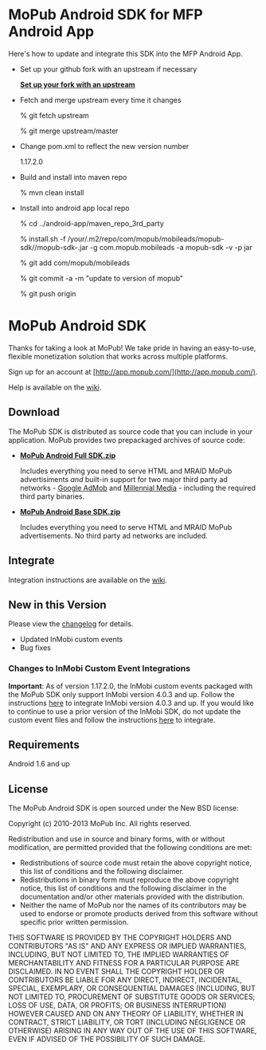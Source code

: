 # MoPub Android SDK for MFP Android App

Here's how to update and integrate this SDK into the MFP Android App.

- Set up your github fork with an upstream if necessary

  **[Set up your fork with an upstream](https://help.github.com/articles/syncing-a-fork)**

- Fetch and merge upstream every time it changes

	% git fetch upstream

	% git merge upstream/master

- Change pom.xml to reflect the new version number

	<properties>
		<mopub.sdk.version>1.17.2.0</mopub.sdk.version>
	</properties>

- Build and install into maven repo

	% mvn clean install

- Install into android app local repo

	% cd ../android-app/maven_repo_3rd_party

	% install.sh -f /your/.m2/repo/com/mopub/mobileads/mopub-sdk/<version>/mopub-sdk-<version>.jar -g com.mopub.mobileads -a mopub-sdk -v <version> -p jar

	% git add com/mopub/mobileads

	% git commit -a -m "update to version <version> of mopub"

	% git push origin <branchname>


# MoPub Android SDK

Thanks for taking a look at MoPub! We take pride in having an easy-to-use, flexible monetization solution that works across multiple platforms.

Sign up for an account at [http://app.mopub.com/](http://app.mopub.com/).

Help is available on the [wiki](https://github.com/mopub/mopub-android-sdk/wiki/Getting-Started).

## Download

The MoPub SDK is distributed as source code that you can include in your application.  MoPub provides two prepackaged archives of source code:

- **[MoPub Android Full SDK.zip](http://bit.ly/YUdU9v)**

  Includes everything you need to serve HTML and MRAID MoPub advertisiments *and* built-in support for two major third party ad networks - [Google AdMob](http://www.google.com/ads/admob/) and [Millennial Media](http://www.millennialmedia.com/) - including the required third party binaries.

- **[MoPub Android Base SDK.zip](http://bit.ly/YUdWhH)**

  Includes everything you need to serve HTML and MRAID MoPub advertisements.  No third party ad networks are included.

## Integrate

Integration instructions are available on the [wiki](https://github.com/mopub/mopub-android-sdk/wiki/Getting-Started).


## New in this Version

Please view the [changelog](https://github.com/mopub/mopub-android-sdk/blob/master/CHANGELOG.md) for details.

  - Updated InMobi custom events
  - Bug fixes

### Changes to InMobi Custom Event Integrations
**Important**: As of version 1.17.2.0, the InMobi custom events packaged with the MoPub SDK only support InMobi version 4.0.3 and up. Follow the instructions [here](https://www.inmobi.com/support/integration/23817448/22051163/android-sdk-integration-guide/) to integrate InMobi version 4.0.3 and up. If you would like to continue to use a prior version of the InMobi SDK, do not update the custom event files and follow the instructions [here](https://www.inmobi.com/support/art/23806682/22095493/mopub-adaptor-android-sdk-integration-guide/) to integrate.

## Requirements

Android 1.6 and up

## License

The MoPub Android SDK is open sourced under the New BSD license:

Copyright (c) 2010-2013 MoPub Inc.
All rights reserved.

Redistribution and use in source and binary forms, with or without modification, are permitted provided that the following conditions are met:

* Redistributions of source code must retain the above copyright notice, this list of conditions and the following disclaimer.
* Redistributions in binary form must reproduce the above copyright notice, this list of conditions and the following disclaimer in the documentation and/or other materials provided with the distribution.
* Neither the name of MoPub nor the names of its contributors may be used to endorse or promote products derived from this software without specific prior written permission.

THIS SOFTWARE IS PROVIDED BY THE COPYRIGHT HOLDERS AND CONTRIBUTORS "AS IS" AND ANY EXPRESS OR IMPLIED WARRANTIES, INCLUDING, BUT NOT LIMITED TO, THE IMPLIED WARRANTIES OF MERCHANTABILITY AND FITNESS FOR A PARTICULAR PURPOSE ARE DISCLAIMED. IN NO EVENT SHALL THE COPYRIGHT HOLDER OR CONTRIBUTORS BE LIABLE FOR ANY DIRECT, INDIRECT, INCIDENTAL, SPECIAL, EXEMPLARY, OR CONSEQUENTIAL DAMAGES (INCLUDING, BUT NOT LIMITED TO, PROCUREMENT OF SUBSTITUTE GOODS OR SERVICES; LOSS OF USE, DATA, OR PROFITS; OR BUSINESS INTERRUPTION) HOWEVER CAUSED AND ON ANY THEORY OF LIABILITY, WHETHER IN CONTRACT, STRICT LIABILITY, OR TORT (INCLUDING NEGLIGENCE OR OTHERWISE) ARISING IN ANY WAY OUT OF THE USE OF THIS SOFTWARE, EVEN IF ADVISED OF THE POSSIBILITY OF SUCH DAMAGE.
